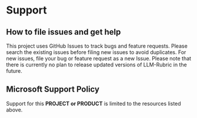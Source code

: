 # Support

## How to file issues and get help  

This project uses GitHub Issues to track bugs and feature requests. Please search the existing 
issues before filing new issues to avoid duplicates.  For new issues, file your bug or 
feature request as a new Issue. Please note that there is currently no plan to release updated versions of LLM-Rubric in the future.

## Microsoft Support Policy  

Support for this **PROJECT or PRODUCT** is limited to the resources listed above.
